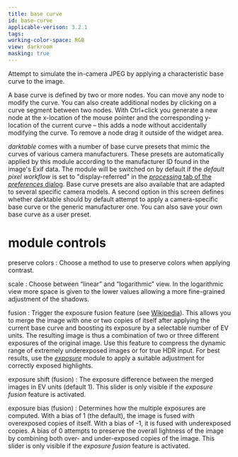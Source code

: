 ```yaml
---
title: base curve
id: base-curve
applicable-verison: 3.2.1
tags: 
working-color-space: RGB 
view: darkroom
masking: true
---
```


Attempt to simulate the in-camera JPEG by applying a characteristic base curve to the image.

A base curve is defined by two or more nodes. You can move any node to modify the curve. You can also create additional nodes by clicking on a curve segment between two nodes. With Ctrl+click you generate a new node at the x-location of the mouse pointer and the corresponding y-location of the current curve – this adds a node without accidentally modifying the curve. To remove a node drag it outside of the widget area.

_darktable_ comes with a number of base curve presets that mimic the curves of various camera manufacturers. These presets are automatically applied by this module according to the manufacturer ID found in the image's Exif data. The module will be switched on by default if the _default pixel workflow_ is set to "display-referred" in the [_processing_ tab of the _preferences_ dialog](../../preferences-settings/processing.md). Base curve presets are also available that are adapted to several specific camera models. A second option in this screen defines whether darktable should by default attempt to apply a camera-specific base curve or the generic manufacturer one. You can also save your own base curve as a user preset.

# module controls

preserve colors
: Choose a method to use to preserve colors when applying contrast.

scale
: Choose between “linear” and “logarithmic” view. In the logarithmic view more space is given to the lower values allowing a more fine-grained adjustment of the shadows.

fusion
: Trigger the exposure fusion feature (see [Wikipedia](https://en.wikipedia.org/wiki/Exposure_Fusion)). This allows you to merge the image with one or two copies of itself after applying the current base curve and boosting its exposure by a selectable number of EV units. The resulting image is thus a combination of two or three different exposures of the original image. Use this feature to compress the dynamic range of extremely underexposed images or for true HDR input. For best results, use the [_exposure_](./exposure.md) module to apply a suitable adjustment for correctly exposed highlights.

exposure shift (fusion)
: The exposure difference between the merged images in EV units (default 1). This slider is only visible if the _exposure fusion_ feature is activated.

exposure bias (fusion)
: Determines how the multiple exposures are computed. With a bias of 1 (the default), the image is fused with overexposed copies of itself. With a bias of -1, it is fused with underexposed copies. A bias of 0 attempts to preserve the overall lightness of the image by combining both over- and under-exposed copies of the image. This slider is only visible if the _exposure fusion_ feature is activated.
